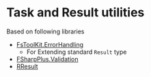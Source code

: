 # Task and Result utilities

Based on following libraries
* [FsToolKit.ErrorHandling](https://github.com/demystifyfp/FsToolkit.ErrorHandling)
  * For Extending standard `Result` type
* [FSharpPlus.Validation](https://github.com/fsprojects/FSharpPlus/blob/master/src/FSharpPlus/Validations.fs)
* [RResult](https://gist.github.com/mrange/1d2f3a26ca039588726fd3bd43cc8df3)

